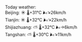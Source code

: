 Today weather:  
Beijing: ☀️   🌡️+31°C 🌬️↘26km/h  
Tianjin: ☀️   🌡️+32°C 🌬️↘22km/h  
Shijiazhuang: ⛅️  🌡️+32°C 🌬️→6km/h  
Tangshan: ⛅️  🌡️+30°C 🌬️↘11km/h  
